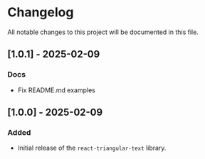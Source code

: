 # Changelog

All notable changes to this project will be documented in this file.

## [1.0.1] - 2025-02-09

### Docs

- Fix README.md examples

## [1.0.0] - 2025-02-09

### Added

- Initial release of the `react-triangular-text` library.
